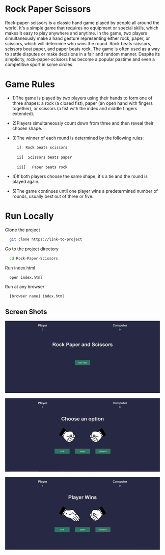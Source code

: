 # Rock Paper Scissors

Rock-paper-scissors is a classic hand game played by people all around the world. It's a simple game that requires no equipment or special skills, which makes it easy to play anywhere and anytime. In the game, two players simultaneously make a hand gesture representing either rock, paper, or scissors, which will determine who wins the round. Rock beats scissors, scissors beat paper, and paper beats rock. The game is often used as a way to settle disputes or make decisions in a fair and random manner. Despite its simplicity, rock-paper-scissors has become a popular pastime and even a competitive sport in some circles.

# Game Rules 

- 1)The game is played by two players using their hands to form one of three shapes: a rock (a closed fist), paper (an open hand with fingers together), or scissors (a fist with the index and middle fingers extended).
- 2)Players simultaneously count down from three and then reveal their chosen shape.
- 3)The winner of each round is determined by the following rules:

        i]  Rock beats scissors

        ii]  Scissors beats paper

        iii]   Paper beats rock

- 4)If both players choose the same shape, it's a tie and the round is played again.

- 5)The game continues until one player wins a predetermined number of rounds, usually best out of three or five.


# Run Locally

Clone the project

```bash
  git clone https://link-to-project
```

Go to the project directory

```bash
  cd Rock-Paper-Scissors
```

Run index.html

```bash
  open index.html
```

Run at any browser

```bash
  [browser name] index.html
```

## Screen Shots

![Alt text](Readme%20Assests/1.PNG)

![Alt text](Readme%20Assests/2.PNG)

![Alt text](Readme%20Assests/3.PNG)
